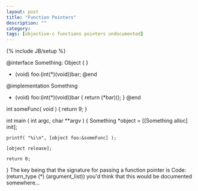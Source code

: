 ```yaml
---
layout: post
title: "Function Pointers"
description: ""
category: 
tags: [objective-c functions pointers undocumented]
---
```

{% include JB/setup %}


@interface Something: Object {
}
 - (void) foo:(int(*)(void))bar;
@end

@implementation Something
- (void) foo:(int(*)(void))bar {
   return (*bar)();
}
@end

int someFunc( void ) {
    return 9;
}

int main ( int argc, char **argv ) {
    Something *object = [[Something alloc] init];

    printf( "%i\n", [object foo:&someFunc] );

    [object release];

    return 0; 
}
The key being that the signature for passing a function pointer is 
Code:
(return_type (*) (argument_list))
you'd think that this would be documented somewhere...

